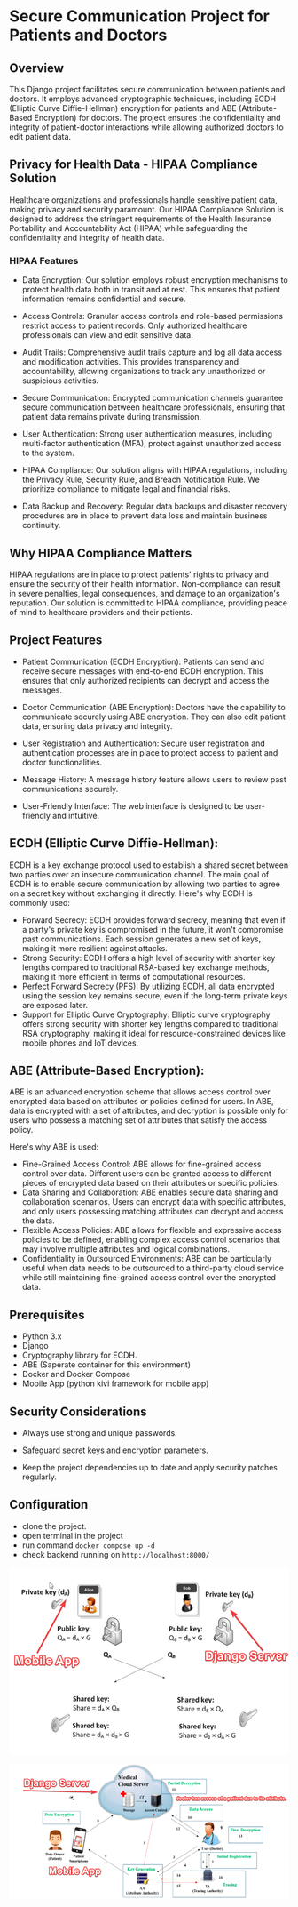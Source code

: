 
# Secure Communication Project for Patients and Doctors



## Overview

This Django project facilitates secure communication between patients and doctors. It employs advanced cryptographic techniques, including ECDH (Elliptic Curve Diffie-Hellman) encryption for patients and ABE (Attribute-Based Encryption) for doctors. The project ensures the confidentiality and integrity of patient-doctor interactions while allowing authorized doctors to edit patient data.

## Privacy for Health Data - HIPAA Compliance Solution
Healthcare organizations and professionals handle sensitive patient data, making privacy and security paramount. Our HIPAA Compliance Solution is designed to address the stringent requirements of the Health Insurance Portability and Accountability Act (HIPAA) while safeguarding the confidentiality and integrity of health data.

### HIPAA Features
- Data Encryption:
    Our solution employs robust encryption mechanisms to protect health data both in transit and at rest. This ensures that patient information remains confidential and secure.

- Access Controls:
    Granular access controls and role-based permissions restrict access to patient records. Only authorized healthcare professionals can view and edit sensitive data.

-  Audit Trails:
    Comprehensive audit trails capture and log all data access and modification activities. This provides transparency and accountability, allowing organizations to track any unauthorized or suspicious activities.

- Secure Communication:
    Encrypted communication channels guarantee secure communication between healthcare professionals, ensuring that patient data remains private during transmission.

-  User Authentication:
    Strong user authentication measures, including multi-factor authentication (MFA), protect against unauthorized access to the system.

-  HIPAA Compliance:
    Our solution aligns with HIPAA regulations, including the Privacy Rule, Security Rule, and Breach Notification Rule. We prioritize compliance to mitigate legal and financial risks.

- Data Backup and Recovery:
    Regular data backups and disaster recovery procedures are in place to prevent data loss and maintain business continuity.

## Why HIPAA Compliance Matters
HIPAA regulations are in place to protect patients' rights to privacy and ensure the security of their health information. Non-compliance can result in severe penalties, legal consequences, and damage to an organization's reputation. Our solution is committed to HIPAA compliance, providing peace of mind to healthcare providers and their patients.

## Project Features

- Patient Communication (ECDH Encryption): Patients    can send and receive secure messages with end-to-end ECDH encryption. This ensures that only authorized recipients can decrypt and access the messages.

- Doctor Communication (ABE Encryption): Doctors have the capability to communicate securely using ABE encryption. They can also edit patient data, ensuring data privacy and integrity.

- User Registration and Authentication: Secure user registration and authentication processes are in place to protect access to patient and doctor functionalities.

- Message History: A message history feature allows users to review past communications securely.

- User-Friendly Interface: The web interface is designed to be user-friendly and intuitive.

## ECDH (Elliptic Curve Diffie-Hellman):

ECDH is a key exchange protocol used to establish a shared secret between two parties over an insecure communication channel. The main goal of ECDH is to enable secure communication by allowing two parties to agree on a secret key without exchanging it directly.
Here's why ECDH is commonly used:
- Forward Secrecy: ECDH provides forward secrecy, meaning that even if a party's private key is compromised in the future, it won't compromise past communications. Each session generates a new set of keys, making it more resilient against attacks.
- Strong Security: ECDH offers a high level of security with shorter key lengths compared to traditional RSA-based key exchange methods, making it more efficient in terms of computational resources.
- Perfect Forward Secrecy (PFS): By utilizing ECDH, all data encrypted using the session key remains secure, even if the long-term private keys are exposed later.
- Support for Elliptic Curve Cryptography: Elliptic curve cryptography offers strong security with shorter key lengths compared to traditional RSA cryptography, making it ideal for resource-constrained devices like mobile phones and IoT devices.

## ABE (Attribute-Based Encryption):

ABE is an advanced encryption scheme that allows access control over encrypted data based on attributes or policies defined for users. In ABE, data is encrypted with a set of attributes, and decryption is possible only for users who possess a matching set of attributes that satisfy the access policy.

Here's why ABE is used:
-  Fine-Grained Access Control: ABE allows for fine-grained access control over data. Different users can be granted access to different pieces of encrypted data based on their attributes or specific policies.
- Data Sharing and Collaboration: ABE enables secure data sharing and collaboration scenarios. Users can encrypt data with specific attributes, and only users possessing matching attributes can decrypt and access the data.
- Flexible Access Policies: ABE allows for flexible and expressive access policies to be defined, enabling complex access control scenarios that may involve multiple attributes and logical combinations.
- Confidentiality in Outsourced Environments: ABE can be particularly useful when data needs to be outsourced to a third-party cloud service while still maintaining fine-grained access control over the encrypted data.


## Prerequisites

- Python 3.x
- Django
- Cryptography library for ECDH.
- ABE (Saperate container for this environment)
- Docker and Docker Compose
- Mobile App (python kivi framework for mobile app)


## Security Considerations

- Always use strong and unique passwords.

- Safeguard secret keys and encryption parameters.

- Keep the project dependencies up to date and apply security patches regularly.

## Configuration
- clone the project.
- open terminal in the project
- run command ```docker compose up -d```
- check backend running on ```http://localhost:8000/```


![ECDF working](images/ecdh.png)

![ABE working](images/abe.png)

